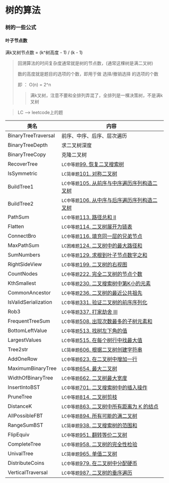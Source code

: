 # 树的算法

### 树的一些公式
#### 叶子节点数
满k叉树节点数 = (k^树高度 - 1) / (k - 1)

> 回溯算法的时间复杂度通常就是树的节点数，(通常这棵树是满二叉树)
>
> 数的高度就是题目的选项的个数，即用于做 选择/撤销选择 的选项的个数
> 
> 即 ： O(n) = 2^n
> 
> > 满k叉树，注意不要和全排列弄混了，全排列是一棵决策树，不是满k叉树

> LC --> leetcode上的题

类名|内容
---|---
BinaryTreeTraversal |  前序、中序、后序、层次遍历
BinaryTreeDepth     |  求二叉树深度
BinaryTreeCopy      |  克隆二叉树
RecoverTree         | `LC中等题`[99. 恢复二叉搜索树](https://leetcode-cn.com/problems/recover-binary-search-tree/)
IsSymmetric         | `LC简单题`[101. 对称二叉树](https://leetcode-cn.com/problems/symmetric-tree/)
BuildTree1          | `LC中等题`[105. 从前序与中序遍历序列构造二叉树](https://leetcode-cn.com/problems/construct-binary-tree-from-preorder-and-inorder-traversal/)
BuildTree2          | `LC中等题`[106. 从中序与后序遍历序列构造二叉树](https://leetcode-cn.com/problems/construct-binary-tree-from-inorder-and-postorder-traversal/)
PathSum             | `LC中等题`[113. 路径总和 II](https://leetcode-cn.com/problems/path-sum-ii/)
Flatten             | `LC中等题`[114. 二叉树展开为链表](https://leetcode-cn.com/problems/flatten-binary-tree-to-linked-list/)
ConnectBro          | `LC中等题`[116. 填充同一层的兄弟节点](https://leetcode-cn.com/problems/populating-next-right-pointers-in-each-node/)
MaxPathSum          | `LC困难题`[124. 二叉树中的最大路径和](https://leetcode-cn.com/problems/binary-tree-maximum-path-sum/)
SumNumbers          | `LC中等题`[129. 求根到叶子节点数字之和](https://leetcode-cn.com/problems/sum-root-to-leaf-numbers/)
RightSideView       | `LC中等题`[199. 二叉树的右视图](https://leetcode-cn.com/problems/binary-tree-right-side-view/)
CountNodes          | `LC中等题`[222. 完全二叉树的节点个数](https://leetcode-cn.com/problems/count-complete-tree-nodes/)
KthSmallest         | `LC中等题`[230. 二叉搜索树中第K小的元素](https://leetcode-cn.com/problems/kth-smallest-element-in-a-bst/submissions/)
CommonAncestor      | `LC中等题`[236. 二叉树的最近公共祖先](https://leetcode-cn.com/problems/lowest-common-ancestor-of-a-binary-tree/)
IsValidSerialization| `LC中等题`[331. 验证二叉树的前序序列化](https://leetcode-cn.com/problems/verify-preorder-serialization-of-a-binary-tree/)
Rob3| `LC中等题`[337. 打家劫舍 III](https://leetcode-cn.com/problems/house-robber-iii/)
FrequentTreeSum     | `LC中等题`[508. 出现次数最多的子树元素和](https://leetcode-cn.com/problems/most-frequent-subtree-sum/)
BottomLeftValue     | `LC中等题`[513. 找树左下角的值](https://leetcode-cn.com/problems/find-bottom-left-tree-value/)
LargestValues       | `LC中等题`[515. 在每个树行中找最大值](https://leetcode-cn.com/problems/find-largest-value-in-each-tree-row/)
Tree2str            | `LC简单题`[606. 根据二叉树创建字符串](https://leetcode-cn.com/problems/construct-string-from-binary-tree/)
AddOneRow           | `LC中等题`[623. 在二叉树中增加一行](https://leetcode-cn.com/problems/add-one-row-to-tree/)
MaximumBinaryTree   | `LC中等题`[654. 最大二叉树](https://leetcode-cn.com/problems/maximum-binary-tree/)
WidthOfBinaryTree   | `LC中等题`[662. 二叉树最大宽度](https://leetcode-cn.com/problems/maximum-width-of-binary-tree/)
InsertIntoBST       | `LC中等题`[701. 二叉搜索树中的插入操作](https://leetcode-cn.com/problems/insert-into-a-binary-search-tree/)
PruneTree           | `LC中等题`[814. 二叉树剪枝](https://leetcode-cn.com/problems/binary-tree-pruning/)
DistanceK           | `LC中等题`[863. 二叉树中所有距离为 K 的结点](https://leetcode-cn.com/problems/all-nodes-distance-k-in-binary-tree/)
AllPossibleFBT      | `LC中等题`[894. 所有可能的满二叉树](https://leetcode-cn.com/problems/all-possible-full-binary-trees/)
RangeSumBST         | `LC简单题`[938. 二叉搜索树的范围和](https://leetcode-cn.com/problems/range-sum-of-bst/)
FlipEquiv           | `LC中等题`[951. 翻转等价二叉树](https://leetcode-cn.com/problems/flip-equivalent-binary-trees/)
CompleteTree        | `LC中等题`[958. 二叉树的完全性检验](https://leetcode-cn.com/problems/check-completeness-of-a-binary-tree/)
UnivalTree          | `LC简单题`[965. 单值二叉树](https://leetcode-cn.com/problems/univalued-binary-tree/)
DistributeCoins     | `LC中等题`[979. 在二叉树中分配硬币](https://leetcode-cn.com/problems/distribute-coins-in-binary-tree/)
VerticalTraversal   | `LC中等题`[987. 二叉树的垂序遍历](https://leetcode-cn.com/problems/vertical-order-traversal-of-a-binary-tree/)
